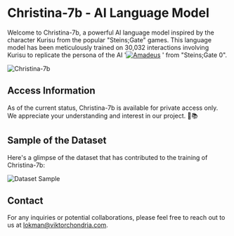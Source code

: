 # Christina-7b - AI Language Model

Welcome to Christina-7b, a powerful AI language model inspired by the character Kurisu from the popular "Steins;Gate" games. This language model has been meticulously trained on 30,032 interactions involving Kurisu to replicate the persona of the AI '[![Amadeus](https://img.youtube.com/vi/OMXIC0Zxr5s/0.jpg)](https://www.youtube.com/watch?v=OMXIC0Zxr5s&t=78s)
' from "Steins;Gate 0". 

![Christina-7b](https://github.com/Loke-60000/Christina-7B/assets/104599813/1386ab7f-6bef-4ee0-b7fb-d286555b77e8)

## Access Information

As of the current status, Christina-7b is available for private access only. We appreciate your understanding and interest in our project. 🤖📚

## Sample of the Dataset

Here's a glimpse of the dataset that has contributed to the training of Christina-7b:

![Dataset Sample](https://github.com/Loke-60000/Christina-7B/assets/104599813/3048fd11-a5d9-4ae4-8f9d-ebb49bdb96f7)

## Contact

For any inquiries or potential collaborations, please feel free to reach out to us at lokman@viktorchondria.com.
